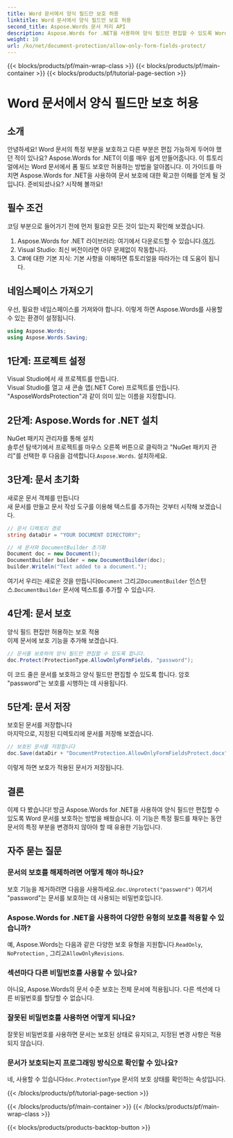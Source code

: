 ```yaml
---
title: Word 문서에서 양식 필드만 보호 허용
linktitle: Word 문서에서 양식 필드만 보호 허용
second_title: Aspose.Words 문서 처리 API
description: Aspose.Words for .NET을 사용하여 양식 필드만 편집할 수 있도록 Word 문서를 보호하는 방법을 알아보세요. 가이드를 따라 문서를 안전하고 쉽게 편집할 수 있도록 하세요.
weight: 10
url: /ko/net/document-protection/allow-only-form-fields-protect/
---
```


{{< blocks/products/pf/main-wrap-class >}}
{{< blocks/products/pf/main-container >}}
{{< blocks/products/pf/tutorial-page-section >}}

# Word 문서에서 양식 필드만 보호 허용

## 소개

안녕하세요! Word 문서의 특정 부분을 보호하고 다른 부분은 편집 가능하게 두어야 했던 적이 있나요? Aspose.Words for .NET이 이를 매우 쉽게 만들어줍니다. 이 튜토리얼에서는 Word 문서에서 폼 필드 보호만 허용하는 방법을 알아봅니다. 이 가이드를 마치면 Aspose.Words for .NET을 사용하여 문서 보호에 대한 확고한 이해를 얻게 될 것입니다. 준비되셨나요? 시작해 볼까요!

## 필수 조건

코딩 부분으로 들어가기 전에 먼저 필요한 모든 것이 있는지 확인해 보겠습니다.

1.  Aspose.Words for .NET 라이브러리: 여기에서 다운로드할 수 있습니다.[여기](https://releases.aspose.com/words/net/).
2. Visual Studio: 최신 버전이라면 아무 문제없이 작동합니다.
3. C#에 대한 기본 지식: 기본 사항을 이해하면 튜토리얼을 따라가는 데 도움이 됩니다.

## 네임스페이스 가져오기

우선, 필요한 네임스페이스를 가져와야 합니다. 이렇게 하면 Aspose.Words를 사용할 수 있는 환경이 설정됩니다.

```csharp
using Aspose.Words;
using Aspose.Words.Saving;
```

## 1단계: 프로젝트 설정

Visual Studio에서 새 프로젝트를 만듭니다.  
Visual Studio를 열고 새 콘솔 앱(.NET Core) 프로젝트를 만듭니다. "AsposeWordsProtection"과 같이 의미 있는 이름을 지정합니다.

## 2단계: Aspose.Words for .NET 설치

NuGet 패키지 관리자를 통해 설치  
솔루션 탐색기에서 프로젝트를 마우스 오른쪽 버튼으로 클릭하고 "NuGet 패키지 관리"를 선택한 후 다음을 검색합니다.`Aspose.Words`. 설치하세요.

## 3단계: 문서 초기화

새로운 문서 객체를 만듭니다  
새 문서를 만들고 문서 작성 도구를 이용해 텍스트를 추가하는 것부터 시작해 보겠습니다.

```csharp
// 문서 디렉토리 경로
string dataDir = "YOUR DOCUMENT DIRECTORY";

// 새 문서와 DocumentBuilder 초기화
Document doc = new Document();
DocumentBuilder builder = new DocumentBuilder(doc);
builder.Writeln("Text added to a document.");
```

 여기서 우리는 새로운 것을 만듭니다`Document` 그리고`DocumentBuilder` 인스턴스.`DocumentBuilder` 문서에 텍스트를 추가할 수 있습니다.

## 4단계: 문서 보호

양식 필드 편집만 허용하는 보호 적용  
이제 문서에 보호 기능을 추가해 보겠습니다.

```csharp
// 문서를 보호하여 양식 필드만 편집할 수 있도록 합니다.
doc.Protect(ProtectionType.AllowOnlyFormFields, "password");
```

이 코드 줄은 문서를 보호하고 양식 필드만 편집할 수 있도록 합니다. 암호 "password"는 보호를 시행하는 데 사용됩니다.

## 5단계: 문서 저장

보호된 문서를 저장합니다  
마지막으로, 지정된 디렉토리에 문서를 저장해 보겠습니다.

```csharp
// 보호된 문서를 저장합니다
doc.Save(dataDir + "DocumentProtection.AllowOnlyFormFieldsProtect.docx");
```

이렇게 하면 보호가 적용된 문서가 저장됩니다.

## 결론

이제 다 봤습니다! 방금 Aspose.Words for .NET을 사용하여 양식 필드만 편집할 수 있도록 Word 문서를 보호하는 방법을 배웠습니다. 이 기능은 특정 필드를 채우는 동안 문서의 특정 부분을 변경하지 않아야 할 때 유용한 기능입니다.

## 자주 묻는 질문

###	 문서의 보호를 해제하려면 어떻게 해야 하나요?  
 보호 기능을 제거하려면 다음을 사용하세요.`doc.Unprotect("password")` 여기서 "password"는 문서를 보호하는 데 사용되는 비밀번호입니다.

###	 Aspose.Words for .NET을 사용하여 다양한 유형의 보호를 적용할 수 있습니까?  
 예, Aspose.Words는 다음과 같은 다양한 보호 유형을 지원합니다.`ReadOnly`, `NoProtection` , 그리고`AllowOnlyRevisions`.

###	 섹션마다 다른 비밀번호를 사용할 수 있나요?  
아니요, Aspose.Words의 문서 수준 보호는 전체 문서에 적용됩니다. 다른 섹션에 다른 비밀번호를 할당할 수 없습니다.

###	 잘못된 비밀번호를 사용하면 어떻게 되나요?  
잘못된 비밀번호를 사용하면 문서는 보호된 상태로 유지되고, 지정된 변경 사항은 적용되지 않습니다.

###	 문서가 보호되는지 프로그래밍 방식으로 확인할 수 있나요?  
 네, 사용할 수 있습니다`doc.ProtectionType` 문서의 보호 상태를 확인하는 속성입니다.

{{< /blocks/products/pf/tutorial-page-section >}}

{{< /blocks/products/pf/main-container >}}
{{< /blocks/products/pf/main-wrap-class >}}

{{< blocks/products/products-backtop-button >}}

